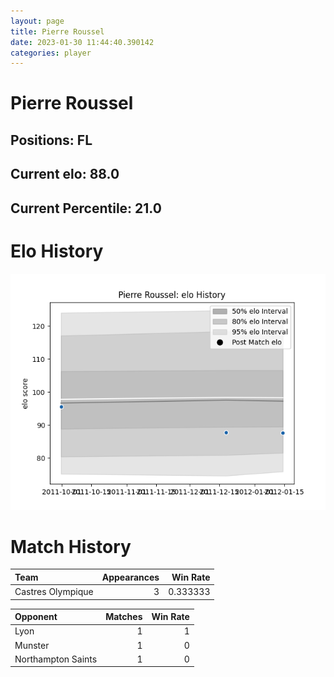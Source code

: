 ```yaml
---  
layout: page  
title: Pierre Roussel  
date: 2023-01-30 11:44:40.390142  
categories: player  
---
```

# Pierre Roussel

## Positions: FL

## Current elo: 88.0

## Current Percentile: 21.0

# Elo History


![elo history](history_PierreRoussel.png)
# Match History


| Team              |   Appearances |   Win Rate |
|:------------------|--------------:|-----------:|
| Castres Olympique |             3 |   0.333333 |

| Opponent           |   Matches |   Win Rate |
|:-------------------|----------:|-----------:|
| Lyon               |         1 |          1 |
| Munster            |         1 |          0 |
| Northampton Saints |         1 |          0 |